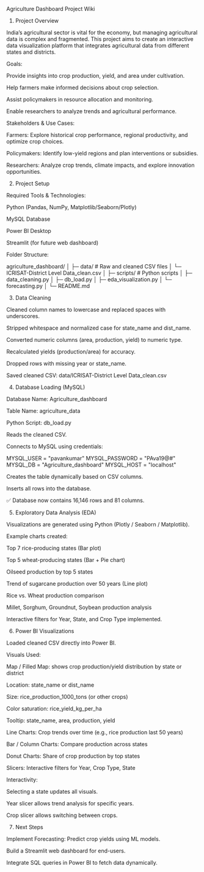 Agriculture Dashboard Project Wiki
1. Project Overview

India’s agricultural sector is vital for the economy, but managing agricultural data is complex and fragmented. This project aims to create an interactive data visualization platform that integrates agricultural data from different states and districts.

Goals:

Provide insights into crop production, yield, and area under cultivation.

Help farmers make informed decisions about crop selection.

Assist policymakers in resource allocation and monitoring.

Enable researchers to analyze trends and agricultural performance.

Stakeholders & Use Cases:

Farmers: Explore historical crop performance, regional productivity, and optimize crop choices.

Policymakers: Identify low-yield regions and plan interventions or subsidies.

Researchers: Analyze crop trends, climate impacts, and explore innovation opportunities.

2. Project Setup

Required Tools & Technologies:

Python (Pandas, NumPy, Matplotlib/Seaborn/Plotly)

MySQL Database

Power BI Desktop

Streamlit (for future web dashboard)

Folder Structure:

agriculture_dashboard/
│
├─ data/                 # Raw and cleaned CSV files
│   └─ ICRISAT-District Level Data_clean.csv
│
├─ scripts/              # Python scripts
│   ├─ data_cleaning.py
│   ├─ db_load.py
│   ├─ eda_visualization.py
│   └─ forecasting.py
│
└─ README.md

3. Data Cleaning

Cleaned column names to lowercase and replaced spaces with underscores.

Stripped whitespace and normalized case for state_name and dist_name.

Converted numeric columns (area, production, yield) to numeric type.

Recalculated yields (production/area) for accuracy.

Dropped rows with missing year or state_name.

Saved cleaned CSV:
data/ICRISAT-District Level Data_clean.csv

4. Database Loading (MySQL)

Database Name: Agriculture_dashboard

Table Name: agriculture_data

Python Script: db_load.py

Reads the cleaned CSV.

Connects to MySQL using credentials:

MYSQL_USER = "pavankumar"
MYSQL_PASSWORD = "PAva19@#"
MYSQL_DB = "Agriculture_dashboard"
MYSQL_HOST = "localhost"


Creates the table dynamically based on CSV columns.

Inserts all rows into the database.

✅ Database now contains 16,146 rows and 81 columns.

5. Exploratory Data Analysis (EDA)

Visualizations are generated using Python (Plotly / Seaborn / Matplotlib).

Example charts created:

Top 7 rice-producing states (Bar plot)

Top 5 wheat-producing states (Bar + Pie chart)

Oilseed production by top 5 states

Trend of sugarcane production over 50 years (Line plot)

Rice vs. Wheat production comparison

Millet, Sorghum, Groundnut, Soybean production analysis

Interactive filters for Year, State, and Crop Type implemented.

6. Power BI Visualizations

Loaded cleaned CSV directly into Power BI.

Visuals Used:

Map / Filled Map: shows crop production/yield distribution by state or district

Location: state_name or dist_name

Size: rice_production_1000_tons (or other crops)

Color saturation: rice_yield_kg_per_ha

Tooltip: state_name, area, production, yield

Line Charts: Crop trends over time (e.g., rice production last 50 years)

Bar / Column Charts: Compare production across states

Donut Charts: Share of crop production by top states

Slicers: Interactive filters for Year, Crop Type, State

Interactivity:

Selecting a state updates all visuals.

Year slicer allows trend analysis for specific years.

Crop slicer allows switching between crops.

7. Next Steps

Implement Forecasting: Predict crop yields using ML models.

Build a Streamlit web dashboard for end-users.

Integrate SQL queries in Power BI to fetch data dynamically.
